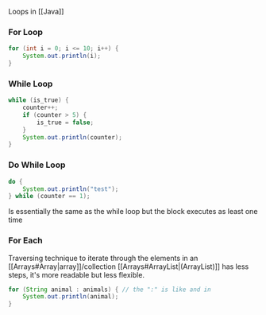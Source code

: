 
Loops in [[Java]]

### For Loop

```java
for (int i = 0; i <= 10; i++) {
	System.out.println(i);
}
```

### While Loop

```java
while (is_true) {
	counter++;
	if (counter > 5) {
		is_true = false;
	}
	System.out.println(counter);
}
```

### Do While Loop

```java
do {
	System.out.println("test");
} while (counter == 1);
```

Is essentially the same as the while loop but the block executes as least one time


### For Each

Traversing technique to iterate through the elements in an [[Arrays#Array|array]]/collection [[Arrays#ArrayList|(ArrayList)]] has less steps, it's more readable but less flexible.

```java
for (String animal : animals) { // the ":" is like and in
	System.out.println(animal);
}
```
